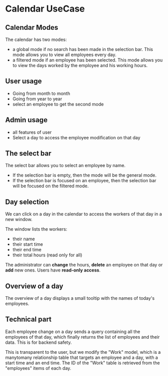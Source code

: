 # Calendar UseCase

## Calendar Modes

The calendar has two modes:

- a global mode if no search has been made in the selection bar. This mode allows you to view all employees every day.
- a filtered mode if an employee has been selected. This mode allows you to view the days worked by the employee and his working hours.

## User usage

- Going from month to month
- Going from year to year
- select an employee to get the second mode

## Admin usage

- all features of user
- Select a day to access the employee modification on that day

## The select bar

The select bar allows you to select an employee by name.

- If the selection bar is empty, then the mode will be the general mode.
- If the selection bar is focused on an employee, then the selection bar will be focused on the filtered mode.

## Day selection

We can click on a day in the calendar to access the workers of that day in a new window.

The window lists the workers:

- their name
- their start time
- their end time
- their total hours (read only for all)

The administrator can **change** the hours, **delete** an employee on that day or **add** new ones. Users have **read-only access**.

## Overview of a day

The overview of a day displays a small tooltip with the names of today's employees.

## Technical part

Each employee change on a day sends a query containing all the employees of that day, which finally returns the list of employees and their data. This is for backend safety.

This is transparent to the user, but we modify the "Work" model, which is a manytomany relationship table that targets an employee and a day, with a start time and an end time. The ID of the "Work" table is retrieved from the "employees" items of each day.
